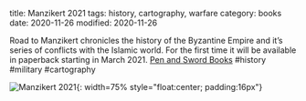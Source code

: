 title: Manzikert 2021
tags: history, cartography, warfare
category: books
date:  2020-11-26
modified: 2020-11-26

Road to Manzikert chronicles the history of the Byzantine Empire and it’s series of conflicts with the Islamic world.   For the first time it will be available in paperback starting in March 2021.   [Pen and Sword Books](https://penandswordbooks.com/ebooks/ancient-and-medieval-warfare/road-to-manzikert.html) #history #military #cartography

![Manzikert 2021]({static}/images/Manzikert2021.PNG){: width=75% style="float:center; padding:16px"}
